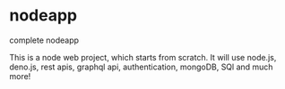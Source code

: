 # nodeapp
complete nodeapp

This is a node web project, which starts from scratch. 
It will use node.js, deno.js, rest apis, graphql api, authentication, mongoDB, SQl and much more!
